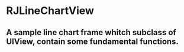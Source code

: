 # RJLineChartView
## A sample line chart frame whitch subclass of UIView, contain some fundamental functions.
